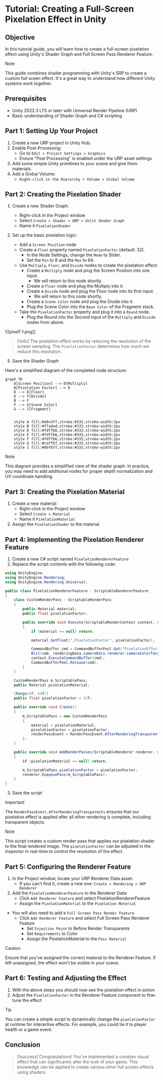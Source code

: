 # Tutorial: Creating a Full-Screen Pixelation Effect in Unity

## Objective
In this tutorial guide, you will learn how to create a full-screen pixelation effect using Unity's Shader Graph and Full Screen Pass Renderer Feature.

> [!note] 
> This guide combines shader programming with Unity's SRP to create a custom full sceen effect. It's a great way to understand how different Unity systems work together.

## Prerequisites
- Unity 2022.3 LTS or later with Universal Render Pipeline (URP)
- Basic understanding of Shader Graph and C# scripting

## Part 1: Setting Up Your Project

1. Create a new URP project in Unity Hub.
2. Enable Post-Processing:
   - Go to `Edit > Project Settings > Graphics`
   - Ensure "Post Processing" is enabled under the URP asset settings
3. Add some simple Unity primitives to your scene and give them materials.
1. Add a Global Volume:
   - `Right-click in the Hierarchy > Volume > Global Volume`

## Part 2: Creating the Pixelation Shader

1. Create a new Shader Graph:
   - Right-click in the Project window
   - Select `Create > Shader > URP > Unlit Shader Graph`
   - Name it `PixelationShader`

1. Set up the basic pixelation logic:
   - Add a `Screen Position` node
   - Create a `Float` property named `PixelationFactor` (default: 32).
      - In the Node Settings, change the `Mode` to Slider.
      - Set the `Min` to 8 and the `Max` to 64.
   - Use `Multiply`, `Floor`, and `Divide` nodes to create the pixelation effect:
      - Create a `Multiply` node and plug the Screen Position into one input.
         - We will return to this node shortly.
      - Create a `Floor` node and plug the Multiply into it.
      - Create a `Divide` node and plug the Floor node into its first input.
         - We will return to this node shortly.
      - Create a `Scene Color` node and plug the Divide into it.
      - Plug the Scene Color into the `Base Color` of the Fragment stack.
   - Take the `PixelationFactor` property and plug it into a `Round` node.
      - Plug the Round into the Second input of the `Multiply` and `Divide` nodes from above.

![[pixel1 1.png]]

> [!info] 
> The pixelation effect works by reducing the resolution of the screen sampling. The `PixelationFactor` determines how much we reduce this resolution.

5. Save the Shader Graph

Here's a simplified diagram of the completed node structure:

```mermaid
graph TD
    A[Screen Position] --> D[Multiply]
    B[Pixelation Factor] --> D
    D --> E[Floor]
    E --> F[Divide]
    B --> F
    F --> G[Scene Color]
    G --> I[Fragment]
 
    
    style A fill:#a0c4ff,stroke:#333,stroke-width:2px
    style B fill:#ffadad,stroke:#333,stroke-width:2px
    style D fill:#fdffb6,stroke:#333,stroke-width:2px
    style E fill:#fdffb6,stroke:#333,stroke-width:2px
    style F fill:#fdffb6,stroke:#333,stroke-width:2px
    style G fill:#caffbf,stroke:#333,stroke-width:2px
    style I fill:#9bf6ff,stroke:#333,stroke-width:2px
```

> [!note] 
> This diagram provides a simplified view of the shader graph. In practice, you may need to add additional nodes for proper depth normalization and UV coordinate handling.

## Part 3: Creating the Pixelation Material

1. Create a new material:
    - Right-click in the Project window
    - Select `Create > Material`
    - Name it `PixelationMaterial`
2. Assign the `PixelationShader` to the material

## Part 4: Implementing the Pixelation Renderer Feature

1. Create a new C# script named `PixelationRendererFeature`
2. Replace the script contents with the following code:

```csharp
using UnityEngine;
using UnityEngine.Rendering;
using UnityEngine.Rendering.Universal;

public class PixelationRendererFeature : ScriptableRendererFeature
{
    class CustomRenderPass : ScriptableRenderPass
    {
        public Material material;
        public float pixelationFactor;

        public override void Execute(ScriptableRenderContext context, ref RenderingData renderingData)
        {
            if (material == null) return;

            material.SetFloat("_PixelationFactor", pixelationFactor);

            CommandBuffer cmd = CommandBufferPool.Get("PixelationEffect");
            Blit(cmd, renderingData.cameraData.renderer.cameraColorTarget, renderingData.cameraData.renderer.cameraColorTarget, material, 0);
            context.ExecuteCommandBuffer(cmd);
            CommandBufferPool.Release(cmd);
        }
    }

    CustomRenderPass m_ScriptablePass;
    public Material pixelationMaterial;

    [Range(8f, 64f)]
    public float pixelationFactor = 32f;

    public override void Create()
    {
        m_ScriptablePass = new CustomRenderPass
        {
            material = pixelationMaterial,
            pixelationFactor = pixelationFactor,
            renderPassEvent = RenderPassEvent.AfterRenderingTransparents
        };
    }

    public override void AddRenderPasses(ScriptableRenderer renderer, ref RenderingData renderingData)
    {
        if (pixelationMaterial == null) return;

        m_ScriptablePass.pixelationFactor = pixelationFactor;
        renderer.EnqueuePass(m_ScriptablePass);
    }
}
```

3. Save the script

> [!important] 
> The `RenderPassEvent.AfterRenderingTransparents` ensures that our pixelation effect is applied after all other rendering is complete, including transparent objects.

> [!note]
> This script creates a custom render pass that applies our pixelation shader to the final rendered image. The `pixelationFactor` can be adjusted in the inspector in real-time to control the resolution of the effect.

## Part 5: Configuring the Renderer Feature

1. In the Project window, locate your URP Renderer Data asset:
   - If you can't find it, create a new one: `Create > Rendering > URP Renderer`
2. Add the `PixelationRendererFeature` to the Renderer Data:
   - Click `Add Renderer Feature` and select PixelationRendererFeature
   - Assign the `PixelationMaterial` to the `Pixelation Material`
- You will also need to add a `Full Screen Pass Render Feature`
	- Click `Add Renderer Feature` and select Full Screen Pass Renderer Feature
		- Set `Injection Point` to Before Render Transparents
		- Set `Requirements` to Color
		- Assign the PixelationMaterial to the `Pass Material`

> [!caution] 
> Ensure that you've assigned the correct material to the Renderer Feature. If left unassigned, the effect won't be visible in your scene.

## Part 6: Testing and Adjusting the Effect

1. With the above steps you should now see the pixelation effect in action
2. Adjust the `PixelationFactor` in the Renderer Feature component to fine-tune the effect

> [!tip]
> You can create a simple script to dynamically change the `pixelationFactor` at runtime for interactive effects. For example, you could tie it to player health or a game event.

## Conclusion

> [!success]
> Congratulations! You've implemented a complex visual effect that can significantly alter the look of your game. This knowledge can be applied to create various other full screen effects using shaders.
